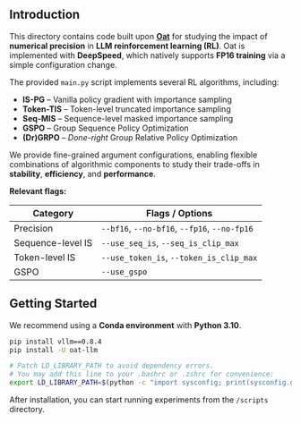 
## Introduction

This directory contains code built upon [**Oat**](https://github.com/sail-sg/oat) for studying the impact of **numerical precision** in **LLM reinforcement learning (RL)**.
Oat is implemented with **DeepSpeed**, which natively supports **FP16 training** via a simple configuration change.

The provided `main.py` script implements several RL algorithms, including:

* **IS-PG** – Vanilla policy gradient with importance sampling
* **Token-TIS** – Token-level truncated importance sampling
* **Seq-MIS** – Sequence-level masked importance sampling
* **GSPO** – Group Sequence Policy Optimization
* **(Dr)GRPO** – *Done-right* Group Relative Policy Optimization

We provide fine-grained argument configurations, enabling flexible combinations of algorithmic components to study their trade-offs in **stability**, **efficiency**, and **performance**.

**Relevant flags:**

| Category           | Flags / Options                              |
| ------------------ | -------------------------------------------- |
| Precision          | `--bf16`, `--no-bf16`, `--fp16`, `--no-fp16` |
| Sequence-level IS  | `--use_seq_is`, `--seq_is_clip_max`          |
| Token-level IS     | `--use_token_is`, `--token_is_clip_max`      |
| GSPO | `--use_gspo`                                 |


## Getting Started

We recommend using a **Conda environment** with **Python 3.10**.

```bash
pip install vllm==0.8.4
pip install -U oat-llm

# Patch LD_LIBRARY_PATH to avoid dependency errors.
# You may add this line to your .bashrc or .zshrc for convenience:
export LD_LIBRARY_PATH=$(python -c "import sysconfig; print(sysconfig.get_config_var('LIBDIR'))"):$LD_LIBRARY_PATH
```

After installation, you can start running experiments from the `/scripts` directory.
